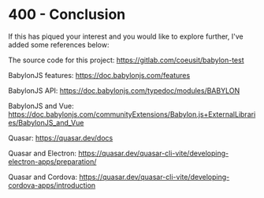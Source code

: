 # 400 - Conclusion

If this has piqued your interest and you would like to explore further, I've added some references below:

The source code for this project: https://gitlab.com/coeusit/babylon-test

BabylonJS features: https://doc.babylonjs.com/features

BabylonJS API: https://doc.babylonjs.com/typedoc/modules/BABYLON

BabylonJS and Vue: https://doc.babylonjs.com/communityExtensions/Babylon.js+ExternalLibraries/BabylonJS_and_Vue

Quasar: https://quasar.dev/docs

Quasar and Electron: https://quasar.dev/quasar-cli-vite/developing-electron-apps/preparation/

Quasar and Cordova: https://quasar.dev/quasar-cli-vite/developing-cordova-apps/introduction